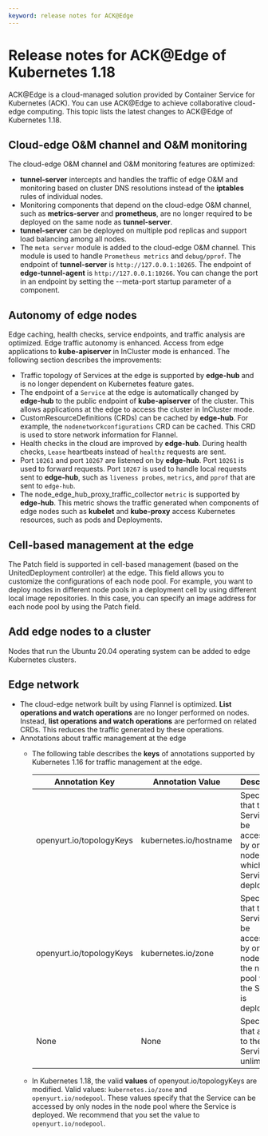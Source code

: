 ```yaml
---
keyword: release notes for ACK@Edge
---
```


# Release notes for ACK@Edge of Kubernetes 1.18

ACK@Edge is a cloud-managed solution provided by Container Service for Kubernetes \(ACK\). You can use ACK@Edge to achieve collaborative cloud-edge computing. This topic lists the latest changes to ACK@Edge of Kubernetes 1.18.

## Cloud-edge O&M channel and O&M monitoring

The cloud-edge O&M channel and O&M monitoring features are optimized:

-   **tunnel-server** intercepts and handles the traffic of edge O&M and monitoring based on cluster DNS resolutions instead of the **iptables** rules of individual nodes.
-   Monitoring components that depend on the cloud-edge O&M channel, such as **metrics-server** and **prometheus**, are no longer required to be deployed on the same node as **tunnel-server**.
-   **tunnel-server** can be deployed on multiple pod replicas and support load balancing among all nodes.
-   The `meta server` module is added to the cloud-edge O&M channel. This module is used to handle `Prometheus metrics` and `debug/pprof`. The endpoint of **tunnel-server** is `http://127.0.0.1:10265`. The endpoint of **edge-tunnel-agent** is `http://127.0.0.1:10266`. You can change the port in an endpoint by setting the --meta-port startup parameter of a component.

## Autonomy of edge nodes

Edge caching, health checks, service endpoints, and traffic analysis are optimized. Edge traffic autonomy is enhanced. Access from edge applications to **kube-apiserver** in InCluster mode is enhanced. The following section describes the improvements:

-   Traffic topology of Services at the edge is supported by **edge-hub** and is no longer dependent on Kubernetes feature gates.
-   The endpoint of a `Service` at the edge is automatically changed by **edge-hub** to the public endpoint of **kube-apiserver** of the cluster. This allows applications at the edge to access the cluster in InCluster mode.
-   CustomResourceDefinitions \(CRDs\) can be cached by **edge-hub**. For example, the `nodenetworkconfigurations` CRD can be cached. This CRD is used to store network information for Flannel.
-   Health checks in the cloud are improved by **edge-hub**. During health checks, `Lease` heartbeats instead of `healthz` requests are sent.
-   Port `10261` and port `10267` are listened on by **edge-hub**. Port `10261` is used to forward requests. Port `10267` is used to handle local requests sent to **edge-hub**, such as `liveness probes`, `metrics`, and `pprof` that are sent to `edge-hub`.
-   The node\_edge\_hub\_proxy\_traffic\_collector `metric` is supported by **edge-hub**. This metric shows the traffic generated when components of edge nodes such as **kubelet** and **kube-proxy** access Kubernetes resources, such as pods and Deployments.

## Cell-based management at the edge

The Patch field is supported in cell-based management \(based on the UnitedDeployment controller\) at the edge. This field allows you to customize the configurations of each node pool. For example, you want to deploy nodes in different node pools in a deployment cell by using different local image repositories. In this case, you can specify an image address for each node pool by using the Patch field.

## Add edge nodes to a cluster

Nodes that run the Ubuntu 20.04 operating system can be added to edge Kubernetes clusters.

## Edge network

-   The cloud-edge network built by using Flannel is optimized. **List operations and watch operations** are no longer performed on nodes. Instead, **list operations and watch operations** are performed on related CRDs. This reduces the traffic generated by these operations.
-   Annotations about traffic management at the edge
    -   The following table describes the **keys** of annotations supported by Kubernetes 1.16 for traffic management at the edge.

        |Annotation Key|Annotation Value|Description|
        |--------------|----------------|-----------|
        |openyurt.io/topologyKeys|kubernetes.io/hostname|Specifies that the Service can be accessed by only the node on which the Service is deployed.|
        |openyurt.io/topologyKeys|kubernetes.io/zone|Specifies that the Service can be accessed by only the nodes in the node pool where the Service is deployed.|
        |None|None|Specifies that access to the Service is unlimited.|

    -   In Kubernetes 1.18, the valid **values** of openyout.io/topologyKeys are modified. Valid values: `kubernetes.io/zone` and `openyurt.io/nodepool`. These values specify that the Service can be accessed by only nodes in the node pool where the Service is deployed. We recommend that you set the value to `openyurt.io/nodepool`.

